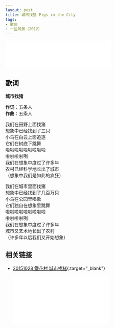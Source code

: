 ```yaml
---
layout: post
title: 城市找猪 Pigs in the City
tags: 
- 歌曲
- 一些风景（2012）
---
```


<iframe frameborder="no" border="0" marginwidth="0" marginheight="0" width=330 height=86 src="//music.163.com/outchain/player?type=2&id=28587867&auto=1&height=66"></iframe>

## 歌词

**城市找猪**

**作词**：五条人  
**作曲**：五条人

我们在田野上面找猪  
想象中已经找到了三只  
小鸟在白云上面追逐  
它们在树底下跳舞  
啦啦啦啦啦啦啦啦啦  
啦啦啦啦咧  
我们在想象中度过了许多年  
农村已经科学地长出了城市  
（想象中我们是如此的疯狂）

我们在城市里面找猪  
想象中已经找到了几百万只  
小鸟在公园里唱歌  
它们独自在想象里跳舞  
啦啦啦啦啦啦啦啦啦  
啦啦啦啦咧  
我们在想象中度过了许多年  
城市又艺术地长出了农村  
（许多年以后我们又开始想象）

## 相关链接

* [20151028 鐵花村 城市找猪](https://www.bilibili.com/video/BV1VV411z7kQ/){:target="_blank"}
  
  <div class="iframe-container"><iframe class="responsive-iframe" src="//player.bilibili.com/player.html?aid=414053835&bvid=BV1VV411z7kQ&cid=217305163&page=1" frameborder="no" allowfullscreen="true"></iframe></div>

